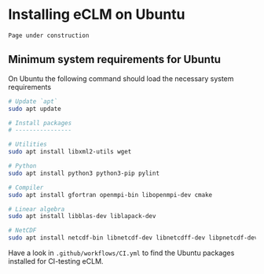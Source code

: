 # Installing eCLM on Ubuntu

```{warning}
Page under construction
```

## Minimum system requirements for Ubuntu

On Ubuntu the following command should load the necessary system
requirements

```sh
# Update `apt`
sudo apt update

# Install packages
# ----------------

# Utilities
sudo apt install libxml2-utils wget

# Python
sudo apt install python3 python3-pip pylint

# Compiler
sudo apt install gfortran openmpi-bin libopenmpi-dev cmake

# Linear algebra
sudo apt install libblas-dev liblapack-dev

# NetCDF
sudo apt install netcdf-bin libnetcdf-dev libnetcdff-dev libpnetcdf-dev
```

Have a look in `.github/workflows/CI.yml` to find the Ubuntu packages
installed for CI-testing eCLM.
